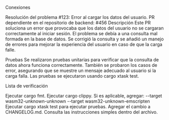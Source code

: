 Conexiones

Resolución del problema #123: Error al cargar los datos del usuario.
PR dependiente en el repositorio de backend: #456
Descripción
Este PR soluciona un error que provocaba que los datos del usuario no se cargaran correctamente al iniciar sesión. El problema se debía a una consulta mal formada en la base de datos. Se corrigió la consulta y se añadió un manejo de errores para mejorar la experiencia del usuario en caso de que la carga falle.

Pruebas
Se realizaron pruebas unitarias para verificar que la consulta de datos ahora funciona correctamente. También se probaron los casos de error, asegurando que se muestre un mensaje adecuado al usuario si la carga falla. Las pruebas se ejecutaron usando cargo xtask test.

<!-- ¡Gracias por presentar! El archivo de codeowners solicitará automáticamente revisiones de los equipos apropiados. Después de obtener una revisión y haber abordado cualquier comentario, vuelve a solicitar explícitamente una revisión a la persona(s) que revisó tus cambios. Esto asegurará que se vuelva a agregar a su cola de revisión, ¡no nos estás molestando! -->
Lista de verificación

 Ejecutar cargo fmt.
 Ejecutar cargo clippy. Si es aplicable, agregar:
 --target wasm32-unknown-unknown
 --target wasm32-unknown-emscripten
 Ejecutar cargo xtask test para ejecutar pruebas.
 Agregar el cambio a CHANGELOG.md. Consulta las instrucciones simples dentro del archivo.

